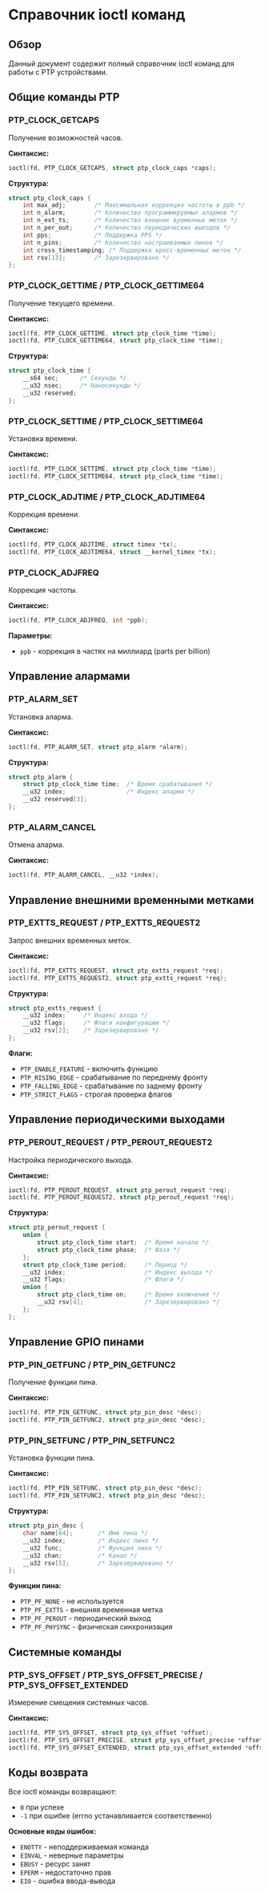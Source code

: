 # Справочник ioctl команд

## Обзор

Данный документ содержит полный справочник ioctl команд для работы с PTP устройствами.

## Общие команды PTP

### PTP_CLOCK_GETCAPS

Получение возможностей часов.

**Синтаксис:**
```c
ioctl(fd, PTP_CLOCK_GETCAPS, struct ptp_clock_caps *caps);
```

**Структура:**
```c
struct ptp_clock_caps {
    int max_adj;        /* Максимальная коррекция частоты в ppb */
    int n_alarm;        /* Количество программируемых алармов */
    int n_ext_ts;       /* Количество внешних временных меток */
    int n_per_out;      /* Количество периодических выходов */
    int pps;            /* Поддержка PPS */
    int n_pins;         /* Количество настраиваемых пинов */
    int cross_timestamping; /* Поддержка кросс-временных меток */
    int rsv[13];        /* Зарезервировано */
};
```

### PTP_CLOCK_GETTIME / PTP_CLOCK_GETTIME64

Получение текущего времени.

**Синтаксис:**
```c
ioctl(fd, PTP_CLOCK_GETTIME, struct ptp_clock_time *time);
ioctl(fd, PTP_CLOCK_GETTIME64, struct ptp_clock_time *time);
```

**Структура:**
```c
struct ptp_clock_time {
    __s64 sec;      /* Секунды */
    __u32 nsec;     /* Наносекунды */
    __u32 reserved;
};
```

### PTP_CLOCK_SETTIME / PTP_CLOCK_SETTIME64

Установка времени.

**Синтаксис:**
```c
ioctl(fd, PTP_CLOCK_SETTIME, struct ptp_clock_time *time);
ioctl(fd, PTP_CLOCK_SETTIME64, struct ptp_clock_time *time);
```

### PTP_CLOCK_ADJTIME / PTP_CLOCK_ADJTIME64

Коррекция времени.

**Синтаксис:**
```c
ioctl(fd, PTP_CLOCK_ADJTIME, struct timex *tx);
ioctl(fd, PTP_CLOCK_ADJTIME64, struct __kernel_timex *tx);
```

### PTP_CLOCK_ADJFREQ

Коррекция частоты.

**Синтаксис:**
```c
ioctl(fd, PTP_CLOCK_ADJFREQ, int *ppb);
```

**Параметры:**
- `ppb` - коррекция в частях на миллиард (parts per billion)

## Управление алармами

### PTP_ALARM_SET

Установка аларма.

**Синтаксис:**
```c
ioctl(fd, PTP_ALARM_SET, struct ptp_alarm *alarm);
```

**Структура:**
```c
struct ptp_alarm {
    struct ptp_clock_time time;  /* Время срабатывания */
    __u32 index;                 /* Индекс аларма */
    __u32 reserved[3];
};
```

### PTP_ALARM_CANCEL

Отмена аларма.

**Синтаксис:**
```c
ioctl(fd, PTP_ALARM_CANCEL, __u32 *index);
```

## Управление внешними временными метками

### PTP_EXTTS_REQUEST / PTP_EXTTS_REQUEST2

Запрос внешних временных меток.

**Синтаксис:**
```c
ioctl(fd, PTP_EXTTS_REQUEST, struct ptp_extts_request *req);
ioctl(fd, PTP_EXTTS_REQUEST2, struct ptp_extts_request *req);
```

**Структура:**
```c
struct ptp_extts_request {
    __u32 index;     /* Индекс входа */
    __u32 flags;     /* Флаги конфигурации */
    __u32 rsv[2];    /* Зарезервировано */
};
```

**Флаги:**
- `PTP_ENABLE_FEATURE` - включить функцию
- `PTP_RISING_EDGE` - срабатывание по переднему фронту
- `PTP_FALLING_EDGE` - срабатывание по заднему фронту
- `PTP_STRICT_FLAGS` - строгая проверка флагов

## Управление периодическими выходами

### PTP_PEROUT_REQUEST / PTP_PEROUT_REQUEST2

Настройка периодического выхода.

**Синтаксис:**
```c
ioctl(fd, PTP_PEROUT_REQUEST, struct ptp_perout_request *req);
ioctl(fd, PTP_PEROUT_REQUEST2, struct ptp_perout_request *req);
```

**Структура:**
```c
struct ptp_perout_request {
    union {
        struct ptp_clock_time start;  /* Время начала */
        struct ptp_clock_time phase;  /* Фаза */
    };
    struct ptp_clock_time period;     /* Период */
    __u32 index;                      /* Индекс выхода */
    __u32 flags;                      /* Флаги */
    union {
        struct ptp_clock_time on;     /* Время включения */
        __u32 rsv[4];                 /* Зарезервировано */
    };
};
```

## Управление GPIO пинами

### PTP_PIN_GETFUNC / PTP_PIN_GETFUNC2

Получение функции пина.

**Синтаксис:**
```c
ioctl(fd, PTP_PIN_GETFUNC, struct ptp_pin_desc *desc);
ioctl(fd, PTP_PIN_GETFUNC2, struct ptp_pin_desc *desc);
```

### PTP_PIN_SETFUNC / PTP_PIN_SETFUNC2

Установка функции пина.

**Синтаксис:**
```c
ioctl(fd, PTP_PIN_SETFUNC, struct ptp_pin_desc *desc);
ioctl(fd, PTP_PIN_SETFUNC2, struct ptp_pin_desc *desc);
```

**Структура:**
```c
struct ptp_pin_desc {
    char name[64];       /* Имя пина */
    __u32 index;         /* Индекс пина */
    __u32 func;          /* Функция пина */
    __u32 chan;          /* Канал */
    __u32 rsv[5];        /* Зарезервировано */
};
```

**Функции пина:**
- `PTP_PF_NONE` - не используется
- `PTP_PF_EXTTS` - внешняя временная метка
- `PTP_PF_PEROUT` - периодический выход
- `PTP_PF_PHYSYNC` - физическая синхронизация

## Системные команды

### PTP_SYS_OFFSET / PTP_SYS_OFFSET_PRECISE / PTP_SYS_OFFSET_EXTENDED

Измерение смещения системных часов.

**Синтаксис:**
```c
ioctl(fd, PTP_SYS_OFFSET, struct ptp_sys_offset *offset);
ioctl(fd, PTP_SYS_OFFSET_PRECISE, struct ptp_sys_offset_precise *offset);
ioctl(fd, PTP_SYS_OFFSET_EXTENDED, struct ptp_sys_offset_extended *offset);
```

## Коды возврата

Все ioctl команды возвращают:
- `0` при успехе
- `-1` при ошибке (errno устанавливается соответственно)

**Основные коды ошибок:**
- `ENOTTY` - неподдерживаемая команда
- `EINVAL` - неверные параметры
- `EBUSY` - ресурс занят
- `EPERM` - недостаточно прав
- `EIO` - ошибка ввода-вывода